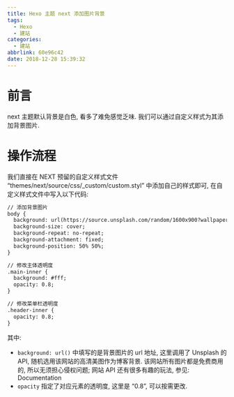 ```yaml
---
title: Hexo 主题 next 添加图片背景
tags:
  - Hexo
  - 建站
categories:
  - 建站
abbrlink: 60e96c42
date: 2018-12-28 15:39:32
---
```


# 前言

next 主题默认背景是白色, 看多了难免感觉乏味. 我们可以通过自定义样式为其添加背景图片.

# 操作流程

我们直接在 NEXT 预留的自定义样式文件 “themes/next/source/css/_custom/custom.styl” 中添加自己的样式即可, 在自定义样式文件中写入以下代码:

```xml
// 添加背景图片
body {
  background: url(https://source.unsplash.com/random/1600x900?wallpapers);
  background-size: cover;
  background-repeat: no-repeat;
  background-attachment: fixed;
  background-position: 50% 50%;
}

// 修改主体透明度
.main-inner {
  background: #fff;
  opacity: 0.8;
}

// 修改菜单栏透明度
.header-inner {
  opacity: 0.8;
}
```

其中:

- `background: url()` 中填写的是背景图片的 url 地址, 这里调用了 Unsplash 的 API, 随机选用该网站的高清美图作为博客背景. 该网站所有图片都是免费商用的, 所以无须担心侵权问题;
  网站 API 还有很多有趣的玩法, 参见: Documentation
- `opacity` 指定了对应元素的透明度, 这里是 “0.8”, 可以按需更改.


